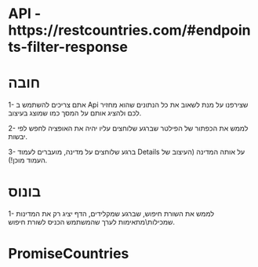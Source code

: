 <h1>API - https://restcountries.com/#endpoints-filter-response</h1>

<h1>חובה</h1>

1- אתם צריכים להשתמש ב Api שצירפנו על מנת לשאוב את כל הנתונים שהוא מחזיר לכם ולהציג אותם על המסך כמו שמוצג בעיצוב.

2- לממש את הכפתור של הפילטר שברגע שלוחצים עליו יהיה את האופציה לחפש לפי יבשות.

3- ברגע שלוחצים על מדינה, מועברים לעמוד Details על אותה המדינה (העיצוב של העמוד מוכן!).

<h1>בונוס</h1>

1- לממש את השורת חיפוש, שברגע שמקלידים, הדף יציג רק את המדינות שמכילות\מתאימות לערך שהמשתמש הכניס לשורת חיפוש.
# PromiseCountries
